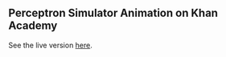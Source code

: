 ## Perceptron Simulator Animation on Khan Academy

See the live version [here](https://www.khanacademy.org/cs/perceptron-oo/4747053005537280).

